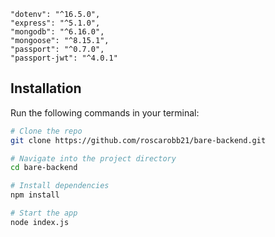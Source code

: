 
    "dotenv": "^16.5.0",
    "express": "^5.1.0",
    "mongodb": "^6.16.0",
    "mongoose": "^8.15.1",
    "passport": "^0.7.0",
    "passport-jwt": "^4.0.1"


## Installation

Run the following commands in your terminal:

```bash
# Clone the repo
git clone https://github.com/roscarobb21/bare-backend.git

# Navigate into the project directory
cd bare-backend

# Install dependencies
npm install

# Start the app
node index.js